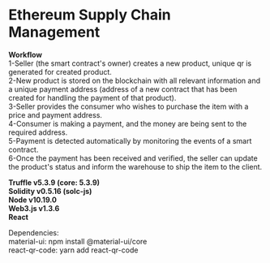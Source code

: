 # Ethereum Supply Chain Management 

**Workflow**  
1-Seller (the smart contract's owner) creates a new product, unique qr is generated for created product.  
2-New product is stored on the blockchain with all relevant information and a unique payment address (address of a new contract that has been created for handling the payment of that product).  
3-Seller provides the consumer who wishes to purchase the item with a price and payment address.  
4-Consumer is making a payment, and the money are being sent to the required address.  
5-Payment is detected automatically by monitoring the events of a smart contract.  
6-Once the payment has been received and verified, the seller can update the product's status and inform the warehouse to ship the item to the client.  

**Truffle v5.3.9 (core: 5.3.9)  
Solidity v0.5.16 (solc-js)  
Node v10.19.0  
Web3.js v1.3.6  
React**

Dependencies:  
material-ui: npm install @material-ui/core  
react-qr-code: yarn add react-qr-code  
